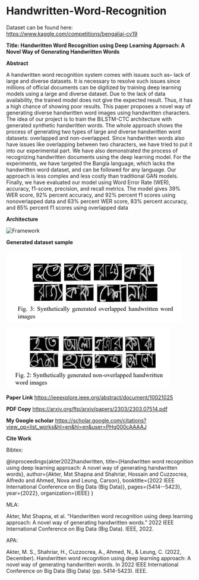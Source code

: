 # Handwritten-Word-Recognition


Dataset can be found here: https://www.kaggle.com/competitions/bengaliai-cv19





**Title: Handwritten Word Recognition using Deep Learning Approach: A Novel Way of Generating Handwritten Words**

**Abstract**

A handwritten word recognition system comes with issues such as– lack of large and diverse datasets. It is necessary to resolve such issues since millions of official documents can
be digitized by training deep learning models using a large and diverse dataset. Due to the lack of data availability, the
trained model does not give the expected result. Thus, it has
a high chance of showing poor results. This paper proposes a
novel way of generating diverse handwritten word images using
handwritten characters. The idea of our project is to train the
BiLSTM-CTC architecture with generated synthetic handwritten
words. The whole approach shows the process of generating two
types of large and diverse handwritten word datasets: overlapped
and non-overlapped. Since handwritten words also have issues
like overlapping between two characters, we have tried to put
it into our experimental part. We have also demonstrated the
process of recognizing handwritten documents using the deep
learning model. For the experiments, we have targeted the Bangla
language, which lacks the handwritten word dataset, and can be
followed for any language. Our approach is less complex and less
costly than traditional GAN models. Finally, we have evaluated
our model using Word Error Rate (WER), accuracy, f1-score,
precision, and recall metrics. The model gives 39% WER score,
92% percent accuracy, and 92% percent f1 scores using nonoverlapped data and 63% percent WER score, 83% percent
accuracy, and 85% percent f1 scores using overlapped data

**Architecture**

 ![Framework](./images/generationprocess.png)


**Generated dataset sample**

 ![](./images/sample1.png)

  ![](./images/sample2.png)


**Paper Link**
https://ieeexplore.ieee.org/abstract/document/10021025

**PDF Copy**
https://arxiv.org/ftp/arxiv/papers/2303/2303.07514.pdf

**My Google scholar**
https://scholar.google.com/citations?view_op=list_works&hl=en&hl=en&user=PHg000cAAAAJ


  **Cite Work**

  Bibtex:  
  
  @inproceedings{akter2022handwritten,
  title={Handwritten word recognition using deep learning approach: A novel way of generating handwritten words},
  author={Akter, Mst Shapna and Shahriar, Hossain and Cuzzocrea, Alfredo and Ahmed, Nova and Leung, Carson},
  booktitle={2022 IEEE International Conference on Big Data (Big Data)},
  pages={5414--5423},
  year={2022},
  organization={IEEE}
}


MLA:

Akter, Mst Shapna, et al. "Handwritten word recognition using deep learning approach: A novel way of generating handwritten words." 2022 IEEE International Conference on Big Data (Big Data). IEEE, 2022.

APA:

Akter, M. S., Shahriar, H., Cuzzocrea, A., Ahmed, N., & Leung, C. (2022, December). Handwritten word recognition using deep learning approach: A novel way of generating handwritten words. In 2022 IEEE International Conference on Big Data (Big Data) (pp. 5414-5423). IEEE.



